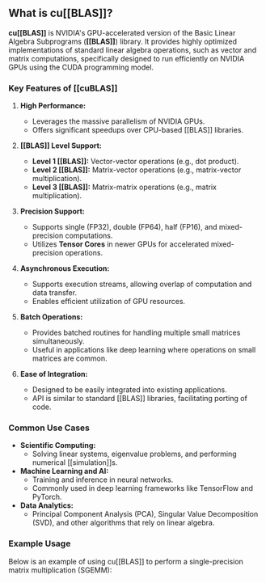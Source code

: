 ## **What is cu[[BLAS]]?**

**cu[[BLAS]]** is NVIDIA's GPU-accelerated version of the Basic Linear Algebra Subprograms (**[[BLAS]]**) library. It provides highly optimized implementations of standard linear algebra operations, such as vector and matrix computations, specifically designed to run efficiently on NVIDIA GPUs using the CUDA programming model.

### **Key Features of [[cuBLAS]]**

1. **High Performance:**
    
    - Leverages the massive parallelism of NVIDIA GPUs.
    - Offers significant speedups over CPU-based [[BLAS]] libraries.
2. **[[BLAS]] Level Support:**
    
    - **Level 1 [[BLAS]]:** Vector-vector operations (e.g., dot product).
    - **Level 2 [[BLAS]]:** Matrix-vector operations (e.g., matrix-vector multiplication).
    - **Level 3 [[BLAS]]:** Matrix-matrix operations (e.g., matrix multiplication).
3. **Precision Support:**
    
    - Supports single (FP32), double (FP64), half (FP16), and mixed-precision computations.
    - Utilizes **Tensor Cores** in newer GPUs for accelerated mixed-precision operations.
4. **Asynchronous Execution:**
    
    - Supports execution streams, allowing overlap of computation and data transfer.
    - Enables efficient utilization of GPU resources.
5. **Batch Operations:**
    
    - Provides batched routines for handling multiple small matrices simultaneously.
    - Useful in applications like deep learning where operations on small matrices are common.
6. **Ease of Integration:**
    
    - Designed to be easily integrated into existing applications.
    - API is similar to standard [[BLAS]] libraries, facilitating porting of code.

### **Common Use Cases**

- **Scientific Computing:**
    - Solving linear systems, eigenvalue problems, and performing numerical [[simulation]]s.
- **Machine Learning and AI:**
    - Training and inference in neural networks.
    - Commonly used in deep learning frameworks like TensorFlow and PyTorch.
- **Data Analytics:**
    - Principal Component Analysis (PCA), Singular Value Decomposition (SVD), and other algorithms that rely on linear algebra.

### **Example Usage**

Below is an example of using cu[[BLAS]] to perform a single-precision matrix multiplication (SGEMM):

